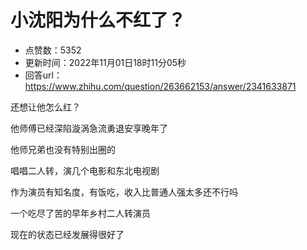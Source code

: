 # 小沈阳为什么不红了？
- 点赞数：5352
- 更新时间：2022年11月01日18时11分05秒
- 回答url：https://www.zhihu.com/question/263662153/answer/2341633871
<body>
 <p data-pid="FWDnxJjJ">还想让他怎么红？</p>
 <p data-pid="AD830p5G">他师傅已经深陷漩涡急流勇退安享晚年了</p>
 <p data-pid="k7rwuNLH">他师兄弟也没有特别出圈的</p>
 <p data-pid="awXgJv3W">唱唱二人转，演几个电影和东北电视剧</p>
 <p data-pid="SDvweLF-">作为演员有知名度，有饭吃，收入比普通人强太多还不行吗</p>
 <p data-pid="iPzX6Ilv">一个吃尽了苦的早年乡村二人转演员</p>
 <p data-pid="_1kuuckH">现在的状态已经发展得很好了</p>
</body>